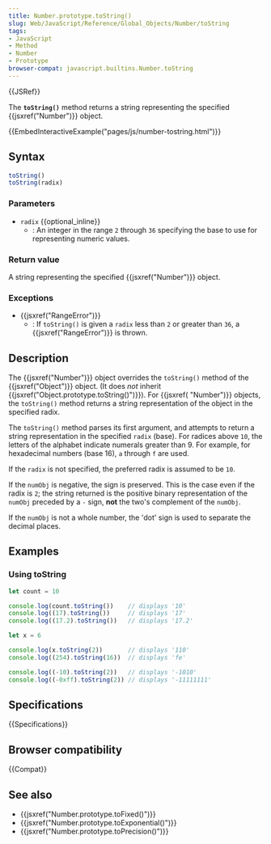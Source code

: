 ```yaml
---
title: Number.prototype.toString()
slug: Web/JavaScript/Reference/Global_Objects/Number/toString
tags:
- JavaScript
- Method
- Number
- Prototype
browser-compat: javascript.builtins.Number.toString
---
```

{{JSRef}}

The **`toString()`** method returns a string representing the specified
{{jsxref("Number")}} object.

{{EmbedInteractiveExample("pages/js/number-tostring.html")}}

## Syntax

```js
toString()
toString(radix)
```

### Parameters

*   `radix` {{optional_inline}}
    *   : An integer in the range `2` through `36` specifying the base to use for
        representing numeric values.

### Return value

A string representing the specified {{jsxref("Number")}} object.

### Exceptions

*   {{jsxref("RangeError")}}
    *   : If `toString()` is given a `radix` less than `2` or greater than `36`, a
        {{jsxref("RangeError")}} is thrown.

## Description

The {{jsxref("Number")}} object overrides the `toString()` method of the
{{jsxref("Object")}} object. (It does *not* inherit
{{jsxref("Object.prototype.toString()")}}). For
{{jsxref( "Number")}} objects, the `toString()` method returns a string
representation of the object in the specified radix.

The `toString()` method parses its first argument, and attempts to return a
string representation in the specified `radix` (base). For radices above `10`,
the letters of the alphabet indicate numerals greater than 9. For example, for
hexadecimal numbers (base 16), `a` through `f` are used.

If the `radix` is not specified, the preferred radix is assumed to be `10`.

If the `numObj` is negative, the sign is preserved. This is the case even if the
radix is `2`; the string returned is the positive binary representation of the
`numObj` preceded by a `-` sign, **not** the two's complement of the `numObj`.

If the `numObj` is not a whole number, the 'dot' sign is used to separate the
decimal places.

## Examples

### Using toString

```js
let count = 10

console.log(count.toString())    // displays '10'
console.log((17).toString())     // displays '17'
console.log((17.2).toString())   // displays '17.2'

let x = 6

console.log(x.toString(2))       // displays '110'
console.log((254).toString(16))  // displays 'fe'

console.log((-10).toString(2))   // displays '-1010'
console.log((-0xff).toString(2)) // displays '-11111111'
```

## Specifications

{{Specifications}}

## Browser compatibility

{{Compat}}

## See also

*   {{jsxref("Number.prototype.toFixed()")}}
*   {{jsxref("Number.prototype.toExponential()")}}
*   {{jsxref("Number.prototype.toPrecision()")}}
